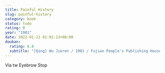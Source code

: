 ```yaml
---
title: Painful History
slug: painful-history
category: book
status: todo
rating: 0
year: "1981"
date: 2022-01-21 01:01:13+08:00
douban:
  rating: 6.8
  subtitle: "[Qing] Wu Jieren / 1981 / Fujian People's Publishing House"
---
```


Via tw Eyebrow Stop
